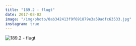 ```yaml
---
title: "189.2 - flugt"
date: 2017-08-02
image: "/img/photo/0ab342413f9f691879e3a59adfc63533.jpg"
instagram: true
---
```


![189.2 - flugt](/img/photo/0ab342413f9f691879e3a59adfc63533.jpg)

